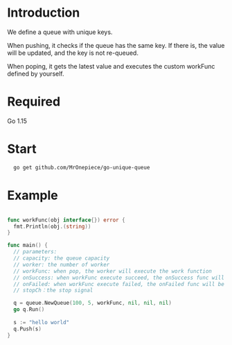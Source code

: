 # Introduction
We define a queue with unique keys.

When pushing, it checks if the queue has the same key. If there is, the value will be updated, and the key is not re-queued.

When poping, it gets the latest value and executes the custom workFunc defined by yourself.


# Required
Go 1.15

# Start
```sh
  go get github.com/MrOnepiece/go-unique-queue
```

# Example

```go

func workFunc(obj interface{}) error {
  fmt.Println(obj.(string))
}

func main() {
  // parameters:
  // capacity: the queue capacity
  // worker: the number of worker
  // workFunc: when pop, the worker will execute the work function
  // onSuccess: when workFunc execute succeed, the onSuccess func will be executed
  // onFailed: when workFunc execute failed, the onFailed func will be executed
  // stopCh：the stop signal

  q = queue.NewQueue(100, 5, workFunc, nil, nil, nil)
  go q.Run()
  
  s := "hello world"
  q.Push(s)
}

```

